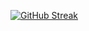 [![GitHub Streak](https://streak-stats.demolab.com?user=hsynmrzyv&theme=dark&date_format=n%2Fj%5B%2FY%5D&card_width=830&hide_longest_streak=true)](https://git.io/streak-stats)
